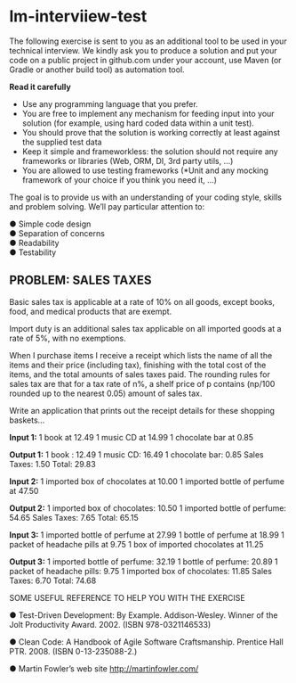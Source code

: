 # lm-interviiew-test

The following exercise is sent to you as an additional tool to be used in your technical interview. We kindly ask you to produce 
a solution and put your code on a public project in github.com under your account, use Maven (or Gradle or another build tool) 
as automation tool.

**Read it carefully**

- Use any programming language that you prefer.
- You are free to implement any mechanism for feeding input into your solution (for
example, using hard coded data within a unit test).
- You should prove that the solution is working correctly at least against the supplied test data
- Keep it simple and frameworkless: the solution should not require any frameworks or libraries (Web, ORM, DI, 3rd party utils, ...)
- You are allowed to use testing frameworks (*Unit and any mocking framework of your choice if you think you need it, ...)

The goal is to provide us with an understanding of your coding style, skills and problem solving. We’ll pay particular 
attention to:

● Simple code design    
● Separation of concerns    
● Readability   
● Testability   

## PROBLEM: SALES TAXES

Basic sales tax is applicable at a rate of 10% on all goods, except books, food, and medical products that are exempt. 

Import duty is an additional sales tax applicable on all imported goods at a rate of 5%, with no exemptions.

When I purchase items I receive a receipt which lists the name of all the items and their price (including tax), finishing 
with the total cost of the items, and the total amounts of sales taxes paid. The rounding rules for sales tax are that for a 
tax rate of n%, a shelf price of p contains (np/100 rounded up to the nearest 0.05) amount of sales tax.

Write an application that prints out the receipt details for these shopping baskets... 

**Input 1:**
1 book at 12.49
1 music CD at 14.99
1 chocolate bar at 0.85

**Output 1:**
1 book : 12.49
1 music CD: 16.49
1 chocolate bar: 0.85 
Sales Taxes: 1.50 
Total: 29.83

**Input 2:**
1 imported box of chocolates at 10.00 
1 imported bottle of perfume at 47.50

**Output 2:**
1 imported box of chocolates: 10.50 
1 imported bottle of perfume: 54.65 
Sales Taxes: 7.65
Total: 65.15

**Input 3:**
1 imported bottle of perfume at 27.99 
1 bottle of perfume at 18.99
1 packet of headache pills at 9.75
1 box of imported chocolates at 11.25

**Output 3:**
1 imported bottle of perfume: 32.19 
1 bottle of perfume: 20.89
1 packet of headache pills: 9.75
1 imported box of chocolates: 11.85 
Sales Taxes: 6.70
Total: 74.68

SOME USEFUL REFERENCE TO HELP YOU WITH THE EXERCISE

● Test-Driven Development: By Example​. Addison-Wesley. Winner of the Jolt
Productivity Award. 2002. (ISBN 978-0321146533)

● Clean Code: A Handbook of Agile Software Craftsmanship​. Prentice Hall PTR. 2008.
(ISBN 0-13-235088-2.)

● Martin Fowler’s web site​ ​http://martinfowler.com/
